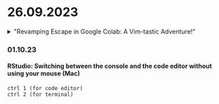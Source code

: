 # 26.09.2023
<details>
  <summary>"Revamping Escape in Google Colab: A Vim-tastic Adventure!"</summary>


press : to switch to command mode then type
```txt
:imap kj <Esc>
```

</details>


### 01.10.23
#### RStudio: Switching between the console and the code editor without using your mouse (Mac)

```command line
ctrl 1 (for code editor)
ctrl 2 (for terminal)
```

